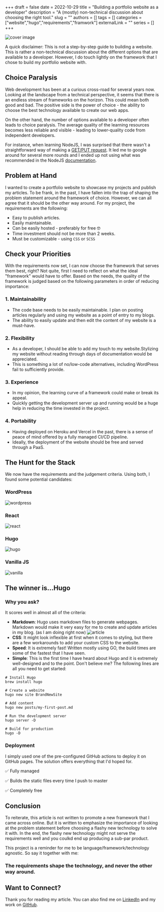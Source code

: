 +++ 
draft = false
date = 2022-10-29
title = "Building a portfolio website as a developer"
description = "A (mostly) non-technical discussion about choosing the right tool."
slug = ""
authors = []
tags = []
categories = ["website","hugo","requirements","framwork"]
externalLink = ""
series = []
+++

![cover image](images/title.png)

A quick disclaimer: This is not a step-by-step guide to building a website. This is rather a non-technical discussion about the different options that are available to a developer. However, I do touch lightly on the framework that I chose to build my portfolio website with.

## Choice Paralysis
Web development has been at a curious cross-road for several years now. Looking at the landscape from a technical perspective, it seems that there is an endless stream of frameworks on the horizon. This could mean both good and bad. The positive side is the power of choice - the ability to choose the best technology available to create our web apps. 

On the other hand, the number of options available to a developer often leads to choice paralysis. The average quality of the learning resources becomes less reliable and visible - leading to lower-quality code from independent developers. 

For instance, when learning NodeJS, I was surprised that there wasn't a straightforward way of making a [GET/PUT request](https://stackoverflow.com/questions/9577611/http-get-request-in-node-js-express). It led me to google around for several more rounds and I ended up not using what was recommended in the NodeJS [documentation](https://nodejs.org/api/http.html).

## Problem at Hand
I wanted to create a portfolio website to showcase my projects and publish my articles. To be frank, in the past, I have fallen into the trap of shaping the problem statement around the framework of choice. However, we can all agree that it should be the other way around. For my project, the requirements are the following: 
- Easy to publish articles.
- Easily maintainable.
- Can be easily hosted - preferably for free 🤓
- Time investment should not be more than 2 weeks. 
- Must be customizable - using `CSS` or `SCSS`

## Check your Priorities
With the requirements now set, I can now choose the framework that serves them best, right? Not quite, first I need to reflect on what the ideal "framework" would have to offer. Based on the needs, the quality of the framework is judged based on the following parameters in order of reducing importance:

### 1. Maintainability
- The code base needs to be easily maintainable. I plan on posting articles regularly and using my website as a point of entry to my blogs.
- The ability to easily update and then edit the content of my website is a must-have. 

### 2. Flexibility
- As a developer, I should be able to add my touch to my website.Stylizing my website without reading through days of documentation would be appreciated.
- This is something a lot of no/low-code alternatives, including WordPress fail to sufficiently provide. 

### 3. Experience
- In my opinion, the learning curve of a framework could make or break its appeal. 
- Quickly getting the development server up and running would be a huge help in reducing the time invested in the project.

### 4. Portability
- Having deployed on Heroku and Vercel in the past, there is a sense of peace of mind offered by a fully managed CI/CD pipeline. 
- Ideally, the deployment of the website should be free and served through a PaaS. 

## The Hunt for the Stack
We now have the requirements and the judgement criteria. Using both, I found some potential candidates:

### WordPress
![wordpress](images/wordpress.png)

### React
![react](images/react.png)

### Hugo
![hugo](images/hugo.png)

### Vanilla JS
![vanilla](images/vanilla.png)

## The winner is...Hugo
### Why you ask?
It scores well in almost all of the criteria: 
- **Markdown**: Hugo uses markdown files to generate webpages. Markdown would make it very easy for me to create and update articles in my blog. (as I am doing right now)
![article](images/article.gif)
- **CSS**: It might look inflexible at first when it comes to styling, but there are a few workarounds to add your custom CSS to the website.
- **Speed**: It is extremely fast! Written mostly using GO, the build times are some of the fastest that I have seen.
- **Simple**: This is the first time I have heard about Hugo and it is extremely well-designed and to the point. Don't believe me? The following lines are all you need to get started: 

```
# Install Hugo
brew install hugo

# Create a website
hugo new site BrandNewSite

# Add content
hugo new posts/my-first-post.md

# Run the development server
hugo server -D

# Build for production
hugo -D
```
### Deployment
I simply used one of the pre-configured GitHub actions to deploy it on GitHub pages. The solution offers everything that I'd hoped for.

✅ Fully managed

✅ Builds the static files every time I push to master

✅ Completely free

## Conclusion
To reiterate, this article is not written to promote a new framework that I came across online. But it is written to emphasize the importance of looking at the problem statement before choosing a flashy new technology to solve it with. In the end, the flashy new technology might not serve the requirements well and you coulkd end up producing a sub-par product.

This project is a reminder for me to be language/framework/technology agnostic. So say it together with me: 

### The requirements shape the technology, and never the other way around.

## Want to Connect?

Thank you for reading my article. You can also find me on [LinkedIn](https://www.linkedin.com/in/mukkundsunjii/) and my work on [GitHub](https://github.com/mukkund1996/mukkund1996.github.io).